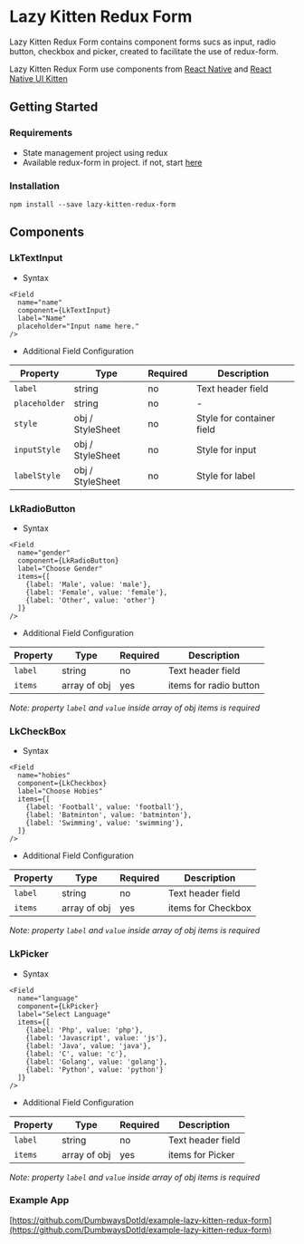 # Lazy Kitten Redux Form

Lazy Kitten Redux Form contains component forms sucs as input, radio button, checkbox and picker, created to facilitate the use of redux-form.

Lazy Kitten Redux Form use components from [React Native](https://facebook.github.io/react-native/) and [React Native UI Kitten](https://akveo.github.io/react-native-ui-kitten/)

## Getting Started

### Requirements

* State management project using redux
* Available redux-form in project. if not, start [here](https://redux-form.com/7.3.0/docs/gettingstarted.md/)

### Installation

```
npm install --save lazy-kitten-redux-form
```

## Components

### LkTextInput

* Syntax

```
<Field
  name="name"
  component={LkTextInput}
  label="Name"
  placeholder="Input name here."
/>
```

* Additional Field Configuration

| Property | Type | Required | Description |
| -------- | -------- | -------- | ----------- |
| `label` | string | no | Text header field |
| `placeholder` | string | no | - |
| `style` | obj / StyleSheet | no | Style for container field |
| `inputStyle` | obj / StyleSheet | no | Style for input |
| `labelStyle` | obj / StyleSheet | no | Style for label |

### LkRadioButton

* Syntax

```
<Field
  name="gender"
  component={LkRadioButton}
  label="Choose Gender"
  items={[
    {label: 'Male', value: 'male'},
    {label: 'Female', value: 'female'},
    {label: 'Other', value: 'other'}
  ]}
/>
```

* Additional Field Configuration

| Property | Type | Required | Description |
| -------- | -------- | -------- | ----------- |
| `label` | string | no | Text header field |
| `items` | array of obj | yes | items for radio button |

  *Note: property `label` and `value` inside array of obj items is required*

### LkCheckBox

* Syntax

```
<Field
  name="hobies"
  component={LkCheckbox}
  label="Choose Hobies"
  items={[
    {label: 'Football', value: 'football'},
    {label: 'Batminton', value: 'batminton'},
    {label: 'Swimming', value: 'swimming'},
  ]}
/>
```

* Additional Field Configuration

| Property | Type | Required | Description |
| -------- | -------- | -------- | ----------- |
| `label` | string | no | Text header field |
| `items` | array of obj | yes | items for Checkbox |

  *Note: property `label` and `value` inside array of obj items is required*

### LkPicker

* Syntax

```
<Field
  name="language"
  component={LkPicker}
  label="Select Language"
  items={[
    {label: 'Php', value: 'php'},
    {label: 'Javascript', value: 'js'},
    {label: 'Java', value: 'java'},
    {label: 'C', value: 'c'},
    {label: 'Golang', value: 'golang'},
    {label: 'Python', value: 'python'}
  ]}
/>
```

* Additional Field Configuration

| Property | Type | Required | Description |
| -------- | -------- | -------- | ----------- |
| `label` | string | no | Text header field |
| `items` | array of obj | yes | items for Picker |

  *Note: property `label` and `value` inside array of obj items is required*

### Example App

[https://github.com/DumbwaysDotId/example-lazy-kitten-redux-form](https://github.com/DumbwaysDotId/example-lazy-kitten-redux-form)